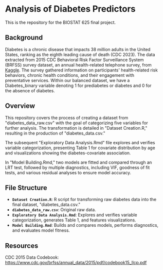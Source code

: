 # Analysis of Diabetes Predictors
This is the repository for the BIOSTAT 625 final project.
## Background
Diabetes is a chronic disease that impacts 38 million adults in the United States, ranking as the eighth leading cause of death (CDC 2023). The data extracted from 2015 CDC Behavioral Risk Factor Surveillance System (BRFSS) survey dataset, an annual health-related telephone survey, from [Kaggle](https://www.kaggle.com/datasets/alexteboul/diabetes-health-indicators-dataset). The survey gathered information on participants' health-related risk behaviors, chronic health conditions, and their engagement with preventative services. Within our balanced dataset, we have a Diabetes_binary variable denoting 1 for prediabetes or diabetes and 0 for the absence of diabetes.

## Overview

This repository covers the process of creating a dataset from "diabetes_data_raw.csv" with the goal of categorizing five variables for further analysis. The transformation is detailed in "Dataset Creation.R," resulting in the production of "diabetes_data.csv."

The subsequent "Exploratory Data Analysis.Rmd" file explores and verifies variable categorization, presenting Table 1 for covariate distribution by age and visualizations showing the diabetes-covariate association.

In "Model Building.Rmd," two models are fitted and compared through an LRT test, followed by multiple diagnostics, including VIF, goodness of fit tests, and various residual analyses to ensure model accuracy.

## File Structure

- **`Dataset Creation.R`**: R script for transforming raw diabetes data into the final dataset, "diabetes_data.csv."
- **`diabetes_data_raw.csv`**: Original raw data.
- **`Exploratory Data Analysis.Rmd`**: Explores and verifies variable categorization, generates Table 1, and features visualizations.
- **`Model Building.Rmd`**: Builds and compares models, performs diagnostics, and evaluates model fitness.

## Resources
CDC 2015 Data Codebook: https://www.cdc.gov/brfss/annual_data/2015/pdf/codebook15_llcp.pdf
